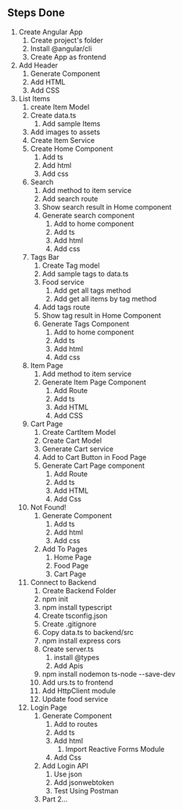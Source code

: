 ## Steps Done
1. Create Angular App
    1. Create project's folder
    2. Install @angular/cli
    3. Create App as frontend
2. Add Header
    1. Generate Component
    2. Add HTML
    3. Add CSS
3. List Items
    1. create Item Model
    2. Create data.ts
        1. Add sample Items
    3. Add images to assets
    4. Create Item Service
    5. Create Home Component
        1. Add ts
        2. Add html
        3. Add css
    6. Search
        1. Add method to item service
        2. Add search route
        3. Show search result in Home component
        4. Generate search component
            1. Add to home component
            2. Add ts
            3. Add html
            4. Add css
    7. Tags Bar
        1. Create Tag model
        2. Add sample tags to data.ts
        3. Food service
            1. Add get all tags method
            2. Add get all items by tag method
        4. Add tags  route
        5. Show tag  result in Home Component
        6. Generate Tags Component
            1. Add to home component
            2. Add  ts
            3. Add html
            4. Add css
    8. Item Page
        1. Add method to item service
        2. Generate  Item Page Component
            1. Add Route
            2. Add ts
            3. Add HTML
            4. Add CSS
    9. Cart Page
        1. Create CartItem Model
        2. Create Cart Model
        3. Generate Cart service
        4. Add to Cart Button in Food Page
        5. Generate Cart Page component
            1. Add Route
            2. Add ts
            3. Add HTML
            4. Add Css
    10. Not Found!
        1. Generate Component
            1. Add ts
            2. Add html
            3. Add css
        2. Add To Pages
            1. Home Page
            2. Food Page
            3. Cart Page
    11. Connect to Backend
        1. Create Backend Folder
        2. npm init
        3. npm install typescript
        4. Create tsconfig.json
        5. Create .gitignore
        6. Copy data.ts to backend/src
        7. npm install express cors
        8. Create server.ts
            1. install @types
            2. Add Apis
        9. npm install nodemon ts-node --save-dev
        10. Add urs.ts to frontend
        11. Add HttpClient module
        12. Update food service
    12. Login Page
        1. Generate Component
            1. Add to routes
            2. Add ts
            3. Add html
                1. Import  Reactive Forms Module
            4. Add Css
        2. Add Login API
            1. Use json
            2. Add jsonwebtoken
            3. Test Using Postman
        3. Part 2...